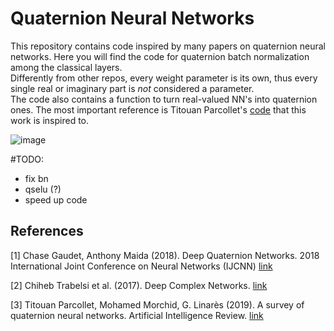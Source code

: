 # Quaternion Neural Networks

This repository contains code inspired by many papers on quaternion neural networks. Here you will
find the code for quaternion batch normalization among the classical layers.<br>
Differently from other repos, every weight parameter is its own, thus every single real or imaginary part is *not* considered a parameter. <br>
The code also contains a function to turn real-valued NN's into quaternion ones.
The most important reference is Titouan Parcollet's [code](https://github.com/Orkis-Research/Pytorch-Quaternion-Neural-Networks)
that this work is inspired to.

![image](https://github.com/giorgiozannini/QNN/blob/main/image.png?raw=true)

#TODO:
- fix bn
- qselu (?)
- speed up code

## References
<a id="1">[1]</a> 
Chase Gaudet, Anthony Maida (2018).
Deep Quaternion Networks. 
2018 International Joint Conference on Neural Networks (IJCNN)
[link](https://ieeexplore.ieee.org/stamp/stamp.jsp?tp=&arnumber=8489651&tag=1)

<a id="2">[2]</a> 
Chiheb Trabelsi et al. (2017).
Deep Complex Networks. 
[link](https://arxiv.org/abs/1705.09792)

<a id="3">[3]</a> 
Titouan Parcollet, Mohamed Morchid, G. Linarès (2019).
A survey of quaternion neural networks.
Artificial Intelligence Review.
[link](https://link.springer.com/article/10.1007/s10462-019-09752-1)
